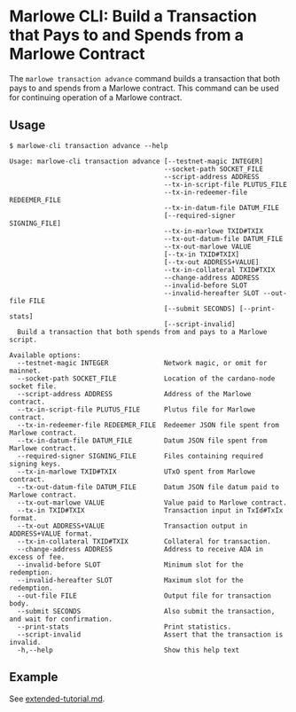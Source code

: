 # Marlowe CLI: Build a Transaction that Pays to and Spends from a Marlowe Contract

The `marlowe transaction advance` command builds a transaction that both pays to and spends from a Marlowe contract. This command can be used for continuing operation of a Marlowe contract.


## Usage

    $ marlowe-cli transaction advance --help
    
    Usage: marlowe-cli transaction advance [--testnet-magic INTEGER]
                                           --socket-path SOCKET_FILE
                                           --script-address ADDRESS
                                           --tx-in-script-file PLUTUS_FILE
                                           --tx-in-redeemer-file REDEEMER_FILE
                                           --tx-in-datum-file DATUM_FILE
                                           [--required-signer SIGNING_FILE]
                                           --tx-in-marlowe TXID#TXIX
                                           --tx-out-datum-file DATUM_FILE
                                           --tx-out-marlowe VALUE
                                           [--tx-in TXID#TXIX]
                                           [--tx-out ADDRESS+VALUE]
                                           --tx-in-collateral TXID#TXIX
                                           --change-address ADDRESS
                                           --invalid-before SLOT
                                           --invalid-hereafter SLOT --out-file FILE
                                           [--submit SECONDS] [--print-stats]
                                           [--script-invalid]
      Build a transaction that both spends from and pays to a Marlowe script.
    
    Available options:
      --testnet-magic INTEGER              Network magic, or omit for mainnet.
      --socket-path SOCKET_FILE            Location of the cardano-node socket file.
      --script-address ADDRESS             Address of the Marlowe contract.
      --tx-in-script-file PLUTUS_FILE      Plutus file for Marlowe contract.
      --tx-in-redeemer-file REDEEMER_FILE  Redeemer JSON file spent from Marlowe contract.
      --tx-in-datum-file DATUM_FILE        Datum JSON file spent from Marlowe contract.
      --required-signer SIGNING_FILE       Files containing required signing keys.
      --tx-in-marlowe TXID#TXIX            UTxO spent from Marlowe contract.
      --tx-out-datum-file DATUM_FILE       Datum JSON file datum paid to Marlowe contract.
      --tx-out-marlowe VALUE               Value paid to Marlowe contract.
      --tx-in TXID#TXIX                    Transaction input in TxId#TxIx format.
      --tx-out ADDRESS+VALUE               Transaction output in ADDRESS+VALUE format.
      --tx-in-collateral TXID#TXIX         Collateral for transaction.
      --change-address ADDRESS             Address to receive ADA in excess of fee.
      --invalid-before SLOT                Minimum slot for the redemption.
      --invalid-hereafter SLOT             Maximum slot for the redemption.
      --out-file FILE                      Output file for transaction body.
      --submit SECONDS                     Also submit the transaction, and wait for confirmation.
      --print-stats                        Print statistics.
      --script-invalid                     Assert that the transaction is invalid.
      -h,--help                            Show this help text


## Example

See [extended-tutorial.md](extended-tutorial.md).

